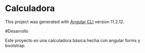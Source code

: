 # Calculadora

This project was generated with [Angular CLI](https://github.com/angular/angular-cli) version 11.2.12.

#Desarrollo

Este proyecto es una calculadora básica hecha con angular forms y bootstrap.
